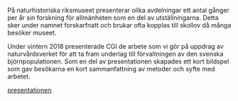 På naturhistoriska riksmuseet presenterar olika avdelningar ett antal
gånger per år sin forskning för allmänheten som en del av
utställningarna. Detta sker under namnet forskarfnatt och brukar ofta
kopplas till skollov då många besöker museet.

Under vintern 2018 presenterade CGI de arbete som vi gör på uppdrag av
naturvårdsverket för att ta fram underlag till förvaltningen av den
svenska björnpopulationen. Som en del av presentationen skapades ett
kort bildspel som gav besökarna en kort sammanfattning av metoder och
syfte med arbetet.


[presentationen](presentation.html)
